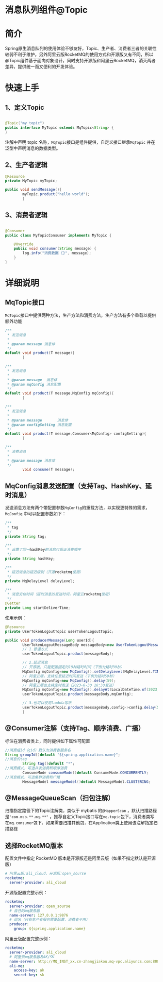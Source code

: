 # 消息队列组件@Topic

# 简介

Spring原生消息队列的使用体验不够友好，Topic、生产者、消费者三者的关联性较弱不利于维护，另外阿里云版RocketMQ的使用方式和开源版又有不同，所以@Topic组件基于面向对象设计，同时支持开源版和阿里云RocketMQ，消灭两者差异，提供统一而又便利的开发体验。

# 快速上手

## 1、定义Topic

```java

@Topic("my_topic")
public interface MyTopic extends MqTopic<String> {
}
```

注解中声明 topic 名称，`MqTopic`接口是组件提供，自定义接口继承`MqTopic` 并在泛型中声明消息的数据类型。

## 2、生产者逻辑

```java
@Resource
private MyTopic myTopic;

public void sendMessage(){
        myTopic.product("hello world");
        }
```

## 3、消费者逻辑

```java

@Consumer
public class MyTopicConsumer implements MyTopic {

    @Override
    public void consumer(String message) {
        log.info("消费数据 {}", message);
    }
}
```

# 详细说明

## MqTopic接口

`MqTopic`接口中提供两种方法，生产方法和消费方法，生产方法有多个重载以提供额外功能

```java
/**
 * 发送消息
 *
 * @param message 消息体
 */
default void product(T message){
        }

/**
 * 发送消息
 *
 * @param message  消息体
 * @param mqConfig 消息配置
 */
default void product(T message,MqConfig mqConfig){
        }

/**
 * 发送消息
 *
 * @param message       消息体
 * @param configSetting 消息配置
 */
default void product(T message,Consumer<MqConfig> configSetting){
        }

/**
 * 消费消息
 *
 * @param message 消息体
 */
        void consume(T message);

```

## MqConfig消息发送配置（支持Tag、HashKey、延时消息）

发送消息方法有两个带配置参数`MqConfig`的重载方法，以实现更特殊的需求，`MqConfig` 中可以配置参数如下：

```java
/**
 * tag
 */
private String tag;

/**
 * 设置了同一hashKey的消息可保证消费顺序
 */
private String hashKey;

/**
 * 延迟消息的延迟级别（开源rocketmq使用）
 */
private MqDelayLevel delayLevel;

/**
 * 消息交付时间（延时消息的发送时间，阿里云rocketmq使用）
 */
@Getter
private Long startDeliverTime;
```

使用示例：

```java
@Resource
private UserTokenLogoutTopic userTokenLogoutTopic;

public void producerMessage(Long userId){
        UserTokenLogoutMessageBody messageBody=new UserTokenLogoutMessageBody(userId);
        // 1.普通方式
        userTokenLogoutTopic.product(messageBody);

        // 2.延迟消息
        // 开源版，只能配置固定的18种延时时间（下例为延时30秒）
        MqConfig mqConfig=new MqConfig().setDelayLevel(MqDelayLevel.TIME_30S);
        // 阿里云版，支持任意延迟时间发送（下例为延时59秒）
        MqConfig mqConfig=new MqConfig().delay(59);
        // 阿里云版也支持定时发送（2023-6-30 18:30发送）
        MqConfig mqConfig=new MqConfig().delayAt(LocalDateTime.of(2023,6,30,18,30));
        userTokenLogoutTopic.product(messageBody,mqConfig);

        // 3.也可以使用lambda写法
        userTokenLogoutTopic.product(messageBody,config->config.delay(59).setTag(tag).setHashKey(hashKey));
        }
```

## @Consumer注解（支持Tag、顺序消费、广播）

标注在消费者类上，同时提供如下属性可配置

```java
//消费组id（gid）默认为消费者服务名
String groupId()default "${spring.application.name}";
//消息的tag
        String tag()default "*";
//消费模式，可选并发消费和顺序消费
        ConsumeMode consumeMode()default ConsumeMode.CONCURRENTLY;
//消息模式，可选集群消费和广播
        MessageModel messageModel()default MessageModel.CLUSTERING;
```

## @MessageQueueScan（扫包注解）

扫描指定路径下的Topic注解类，类似于 mybatis 的`@MapperScan` ，默认扫描路径是`"com.msb.**.mq.**"`
，推荐自定义Topic接口写在`mq.topic`包下，消费者类写在`mq.consumer`包下，如果需要扫描其他包，在Application类上使用该注解指定扫描路径

## 选择RocketMQ版本

配置文件中指定 RocketMQ 版本是开源版还是阿里云版（如果不指定默认是开源版）

```yaml
# 阿里云版:ali_cloud，开源版:open_sourse
rocketmq:
  server-provider: ali_cloud
```

开源版配置完整示例：

```yaml
rocketmq:
  server-provider: open_sourse
  # 自己的mq服务器
  name-server: 127.0.0.1:9876
  # 组名（只有生产者服务需要配置，消费者不用）
  producer:
    group: ${spring.application.name}
```

阿里云版配置完整示例：

```yml
rocketmq:
  server-provider: ali_cloud
  # 阿里云mq服务器及AK/SK
  name-server: http://MQ_INST_xx.cn-zhangjiakou.mq-vpc.aliyuncs.com:8080
  ali-mq:
    access-key: ak
    secret-key: sk
```